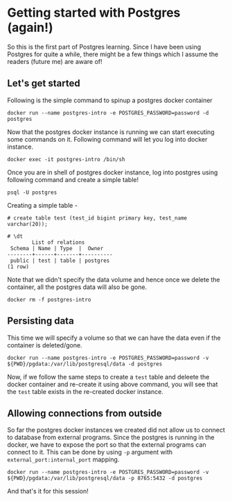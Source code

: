 # Getting started with Postgres (again!)

So this is the first part of Postgres learning. Since I have been using Postgres for quite a while, there might be a few things which I assume the readers (future me) are aware of!

## Let's get started

Following is the simple command to spinup a postgres docker container

```
docker run --name postgres-intro -e POSTGRES_PASSWORD=password -d postgres
```

Now that the postgres docker instance is running we can start executing some commands on it. Following command will let you log into docker instance.

```
docker exec -it postgres-intro /bin/sh
```

Once you are in shell of postgres docker instance, log into postgres using following command and create a simple table!

```
psql -U postgres
```

Creating a simple table -

```
# create table test (test_id bigint primary key, test_name varchar(20));

# \dt
        List of relations
 Schema | Name | Type  |  Owner
--------+------+-------+----------
 public | test | table | postgres
(1 row)
```

Note that we didn't specify the data volume and hence once we delete the container, all the postgres data will also be gone.

```
docker rm -f postgres-intro
```

## Persisting data

This time we will specify a volume so that we can have the data even if the container is deleted/gone.

```
docker run --name postgres-intro -e POSTGRES_PASSWORD=password -v ${PWD}/pgdata:/var/lib/postgresql/data -d postgres
```

Now, if we follow the same steps to create a `test` table and deleete the docker container and re-create it using above command, you will see that the `test` table exists in the re-created docker instance.

## Allowing connections from outside

So far the postgres docker instances we created did not allow us to connect to database from external programs. Since the postgres is running in the docker, we have to expose the port so that the external programs can connect to it.
This can be done by using `-p` argument with `external_port:internal_port` mapping.

```
docker run --name postgres-intro -e POSTGRES_PASSWORD=password -v ${PWD}/pgdata:/var/lib/postgresql/data -p 8765:5432 -d postgres
```

And that's it for this session!
